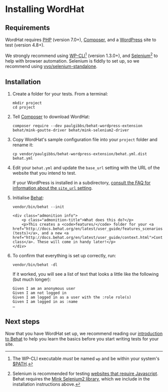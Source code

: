 # Installing WordHat

## Requirements

WordHat requires [PHP](https://php.net/) (version 7.0+), [Composer](https://getcomposer.org/), and a [WordPress](https://wordpress.org/) site to test (version 4.8+).

We strongly recommend using [WP-CLI](https://wp-cli.org/)[^1] \(version 1.3.0+), and [Selenium](http://www.seleniumhq.org/)[^2] to help with browser automation. Selenium is fiddly to set up, so we recommend using [vvo/selenium-standalone](https://github.com/vvo/selenium-standalone#command-line-interface).


## Installation

<ol>

<li>Create a folder for your tests. From a terminal:
    <pre><code>mkdir project
cd project</code></pre>
</li>

<li>Tell <a href="https://getcomposer.org/">Composer</a> to download WordHat:
    <pre><code>composer require --dev paulgibbs/behat-wordpress-extension behat/mink-goutte-driver behat/mink-selenium2-driver</code></pre>
</li>

<li>Copy WordHat's sample configuration file into your <code>project</code> folder and rename it:
    <pre><code>cp vendor/paulgibbs/behat-wordpress-extension/behat.yml.dist behat.yml</code></pre>
</li>

<li><p>Edit your <code>behat.yml</code> and update the <code>base_url</code> setting with the URL of the website that you intend to test.</>
<p>If your WordPress is installed in a subdirectory, <a href="/recipes/faq/index.html#wordpress">consult the FAQ for information about the <code>site_url</code> setting</a>.</p>
</li>

<li>Initialise <a href="http://behat.org">Behat</a>:
    <pre><code>vendor/bin/behat --init</code></pre>

    <div class="admonition info">
        <p class="admonition-title">What does this do?</p>
        <p>This creates a <code>features/</code> folder for your <a href="http://docs.behat.org/en/latest/user_guide/features_scenarios.html#features">Features (tests)</a>, and a new <a href="http://docs.behat.org/en/latest/user_guide/context.html">Context class</a>. These will come in handy later!</p>
    </div>
</li>

<li>To confirm that everything is set up correctly, run:
    <pre><code>vendor/bin/behat -dl</code></pre>
    If it worked, you will see a list of text that looks a little like the following (but much longer):
    <pre><code>Given I am an anonymous user
Given I am not logged in
Given I am logged in as a user with the :role role(s)
Given I am logged in as :name
&hellip;</pre></code>
</li>

</ol>


## Next steps

Now that you have WordHat set up, we recommend reading our [introduction to Behat](behat-intro.md) to help you learn the basics before you start writing tests for your site.


[^1]:
    The WP-CLI executable *must* be named `wp` and be within your system's <a href="https://en.wikipedia.org/wiki/PATH_(variable)" id="WP-CLI">$PATH</a>.

[^2]:
    Selenium is recommended for testing <a href="http://mink.behat.org/en/latest/guides/drivers.html" id="SEL">websites that require Javascript</a>. Behat requires the [Mink Selenium2 library](https://packagist.org/packages/behat/mink-selenium2-driver), which we include in the installation instructions above.
